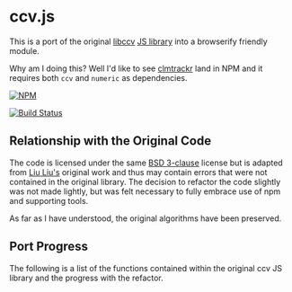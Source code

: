 # ccv.js

This is a port of the original [libccv](https://github.com/liuliu/ccv)
[JS library](https://github.com/liuliu/ccv/blob/unstable/js/ccv.js) into
a browserify friendly module.

Why am I doing this?  Well I'd like to see
[clmtrackr](https://github.com/auduno/clmtrackr) land in NPM and it requires
both `ccv` and `numeric` as dependencies.


[![NPM](https://nodei.co/npm/ccv.png)](https://nodei.co/npm/ccv/)

[![Build Status](https://travis-ci.org/DamonOehlman/ccv.js.png?branch=master)](https://travis-ci.org/DamonOehlman/ccv.js)

## Relationship with the Original Code

The code is licensed under the same
[BSD 3-clause](http://opensource.org/licenses/BSD-3-Clause) license but is
adapted from [Liu Liu's](https://github.com/liuliu) original work and thus
may contain errors that were not contained in the original library.  The
decision to refactor the code slightly was not made lightly, but was felt
necessary to fully embrace use of npm and supporting tools.

As far as I have understood, the original algorithms have been preserved.

## Port Progress

The following is a list of the functions contained within the original ccv
JS library and the progress with the refactor.

